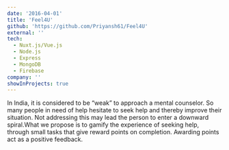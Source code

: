 ```yaml
---
date: '2016-04-01'
title: 'Feel4U'
github: 'https://github.com/Priyansh61/Feel4U'
external: ''
tech:
  - Nuxt.js/Vue.js
  - Node.js
  - Express
  - MongoDB
  - Firebase
company: ''
showInProjects: true
---
```


In India, it is considered to be “weak” to approach a mental counselor. So many people in need of help hesitate to seek help and thereby improve their situation. Not addressing this may lead the person to enter a downward spiral.What we propose is to gamify the experience of seeking help, through small tasks that give reward points on completion. Awarding points act as a positive feedback.
